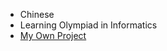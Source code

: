 - Chinese
- Learning Olympiad in Informatics
- [My Own Project](https://github.com/lingfunny/Chemistry-Master)
